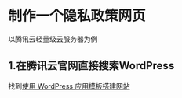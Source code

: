 # 制作一个隐私政策网页

以腾讯云轻量级云服务器为例


## 1.在腾讯云官网直接搜索WordPress

找到[使用 WordPress 应用模板搭建网站](https://cloud.tencent.com/document/product/1207/45117)


